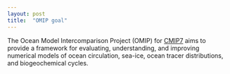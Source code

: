 ```yaml
---
layout: post
title:  "OMIP goal"
---
```


The Ocean Model Intercomparison Project (OMIP) for
[CMIP7](https://wcrp-cmip.org/model-intercomparison-projects-mips/#registered-mips)
aims to provide a framework for evaluating, understanding, and improving
numerical models of ocean circulation, sea-ice, ocean tracer distributions, and
biogeochemical cycles.

